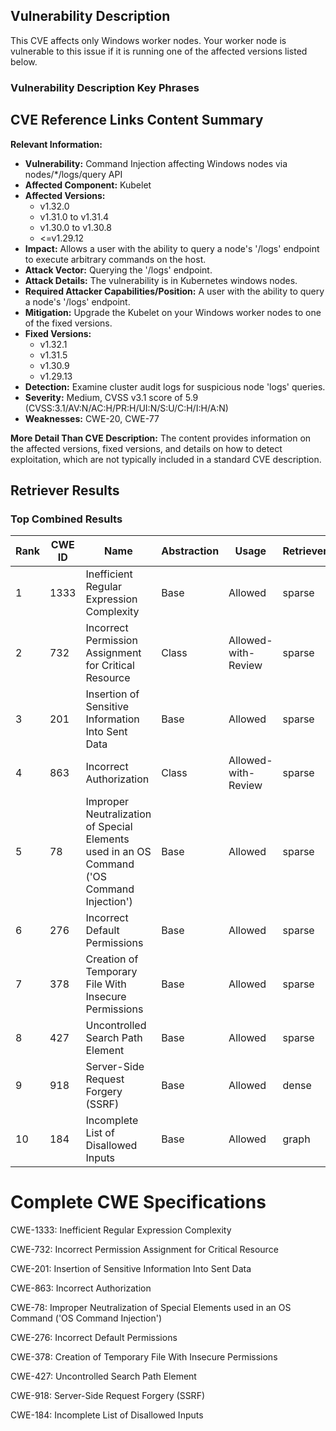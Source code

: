 ## Vulnerability Description
This CVE affects only Windows worker nodes. Your worker node is vulnerable to this issue if it is running one of the affected versions listed below.

### Vulnerability Description Key Phrases

## CVE Reference Links Content Summary
**Relevant Information:**

*   **Vulnerability:** Command Injection affecting Windows nodes via nodes/\*/logs/query API
*   **Affected Component:** Kubelet
*   **Affected Versions:**
    *   v1.32.0
    *   v1.31.0 to v1.31.4
    *   v1.30.0 to v1.30.8
    *   <=v1.29.12
*   **Impact:** Allows a user with the ability to query a node's '/logs' endpoint to execute arbitrary commands on the host.
*   **Attack Vector:** Querying the '/logs' endpoint.
*   **Attack Details:** The vulnerability is in Kubernetes windows nodes.
*   **Required Attacker Capabilities/Position:** A user with the ability to query a node's '/logs' endpoint.
*   **Mitigation:** Upgrade the Kubelet on your Windows worker nodes to one of the fixed versions.
*   **Fixed Versions:**
    *   v1.32.1
    *   v1.31.5
    *   v1.30.9
    *   v1.29.13
*   **Detection:** Examine cluster audit logs for suspicious node 'logs' queries.
*   **Severity:** Medium, CVSS v3.1 score of 5.9 (CVSS:3.1/AV:N/AC:H/PR:H/UI:N/S:U/C:H/I:H/A:N)
*   **Weaknesses:** CWE-20, CWE-77

**More Detail Than CVE Description:** The content provides information on the affected versions, fixed versions, and details on how to detect exploitation, which are not typically included in a standard CVE description.

## Retriever Results

### Top Combined Results

| Rank | CWE ID | Name | Abstraction | Usage  | Retrievers | Individual Scores |
|------|--------|------|-------------|-------|------------|-------------------|
| 1 | 1333 | Inefficient Regular Expression Complexity | Base | Allowed | sparse | 0.055 |
| 2 | 732 | Incorrect Permission Assignment for Critical Resource | Class | Allowed-with-Review | sparse | 0.054 |
| 3 | 201 | Insertion of Sensitive Information Into Sent Data | Base | Allowed | sparse | 0.052 |
| 4 | 863 | Incorrect Authorization | Class | Allowed-with-Review | sparse | 0.052 |
| 5 | 78 | Improper Neutralization of Special Elements used in an OS Command ('OS Command Injection') | Base | Allowed | sparse | 0.050 |
| 6 | 276 | Incorrect Default Permissions | Base | Allowed | sparse | 0.050 |
| 7 | 378 | Creation of Temporary File With Insecure Permissions | Base | Allowed | sparse | 0.050 |
| 8 | 427 | Uncontrolled Search Path Element | Base | Allowed | sparse | 0.050 |
| 9 | 918 | Server-Side Request Forgery (SSRF) | Base | Allowed | dense | 0.514 |
| 10 | 184 | Incomplete List of Disallowed Inputs | Base | Allowed | graph | 0.002 |



# Complete CWE Specifications

CWE-1333: Inefficient Regular Expression Complexity

CWE-732: Incorrect Permission Assignment for Critical Resource

CWE-201: Insertion of Sensitive Information Into Sent Data

CWE-863: Incorrect Authorization

CWE-78: Improper Neutralization of Special Elements used in an OS Command ('OS Command Injection')

CWE-276: Incorrect Default Permissions

CWE-378: Creation of Temporary File With Insecure Permissions

CWE-427: Uncontrolled Search Path Element

CWE-918: Server-Side Request Forgery (SSRF)

CWE-184: Incomplete List of Disallowed Inputs
